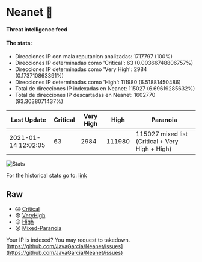 # Neanet :hocho:
#### Threat intelligence feed
#### The stats:

- Direcciones IP con mala reputacion analizadas: 1717797 (100%)
- Direcciones IP determinadas como 'Critical':  63 (0.00366748806757%)
- Direcciones IP determinadas como 'Very High':  2984 (0.173710863391%)
- Direcciones IP determinadas como 'High':  111980 (6.51881450486)
- Total de direcciones IP indexadas en Neanet:  115027 (6.69619285632%)
- Total de direcciones IP descartadas en Neanet:  1602770 (93.3038071437%)

| Last Update | Critical | Very High | High | Paranoia |
| --- | --- | --- | --- | --- |
| 2021-01-14 12:02:05 | 63 | 2984 | 111980 | 115027 mixed list (Critical + Very High + High)|

![Stats](https://docs.google.com/spreadsheets/d/e/2PACX-1vSnaNMIXVabIpDJjufMlzH7poXnshF3mgd8Is1g9ytUEzVsP5my4Trn8f-xkoLLQ38xpL3HtmUexLo6/pubchart?oid=501124687&format=image)

For the historical stats go to: [link](/stats.csv)
## Raw
- :scream: [Critical](https://raw.githubusercontent.com/JavaGarcia/Neanet/master/blacklists/neanet_critical.txt)
- :fearful: [VeryHigh](https://raw.githubusercontent.com/JavaGarcia/Neanet/master/blacklists/neanet_veryHigh.txtt)
- :frowning: [High](https://raw.githubusercontent.com/JavaGarcia/Neanet/master/blacklists/neanet_high.txt)
- :dizzy_face: [Mixed-Paranoia](https://raw.githubusercontent.com/JavaGarcia/Neanet/master/blacklists/neanet_all.txt)


Your IP is indexed? You may request to takedown. [https://github.com/JavaGarcia/Neanet/issues](https://github.com/JavaGarcia/Neanet/issues)


































































































































































































































































































































































































































































































































































































































































































































































































































































































































































































































































































































































































































































































































































































































































































































































































































































































































































































































































































































































































































































































































































































































































































































































































































































































































































































































































































































































































































































































































































































































































































































































































































































































































































































































































































































































































































